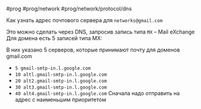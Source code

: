 #prog #prog/network #prog/network/protocol/dns 

Как узнать адрес почтового сервера для `networks@gmail.com`

Это можно сделать через DNS, запросив запись типа `MX` – Mail eXchange
Для домена есть 5 записей типа MX:

В них указано 5 серверов, которые принимают почту для доменов gmail.com

- `5 gmail-smtp-in.l.google.com`
- `10 altl.gmail-smtp-in.l.google.com`
- `20 alt2.gmail-smtp-in.l.google.com`
- `30 alt3.gmail-smtp-in.l.google.com`
- `40 alt4.gmail-smtp-in.l.google.com`
Сначала надо отправить на адрес с наименьшим приоритетом

